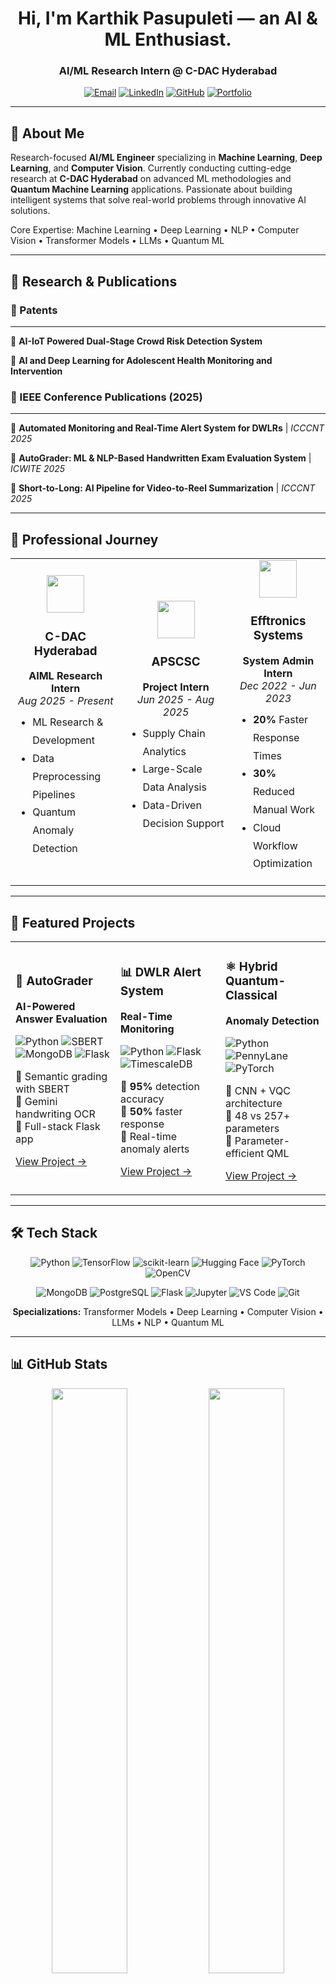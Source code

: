 <div align="center">

# Hi, I'm Karthik Pasupuleti — an AI & ML Enthusiast.


### AI/ML Research Intern @ C-DAC Hyderabad

[![Email](https://img.shields.io/badge/Email-karthikpasupuletip%40gmail.com-D14836?style=for-the-badge&logo=gmail&logoColor=white)](mailto:karthikpasupuletip@gmail.com)
[![LinkedIn](https://img.shields.io/badge/LinkedIn-Connect-0077B5?style=for-the-badge&logo=linkedin&logoColor=white)](https://linkedin.com/in/karthik-pasupuleti-426238324)
[![GitHub](https://img.shields.io/badge/GitHub-Follow-181717?style=for-the-badge&logo=github&logoColor=white)](https://github.com/Karthikpasupuleti11)
[![Portfolio](https://img.shields.io/badge/Portfolio-Visit-FF6B6B?style=for-the-badge&logo=google-chrome&logoColor=white)](https://portfoliokarthik11.netlify.app)

</div>

---

## 🚀 About Me

Research-focused **AI/ML Engineer** specializing in **Machine Learning**, **Deep Learning**, and **Computer Vision**. Currently conducting cutting-edge research at **C-DAC Hyderabad** on advanced ML methodologies and **Quantum Machine Learning** applications. Passionate about building intelligent systems that solve real-world problems through innovative AI solutions.

Core Expertise: Machine Learning • Deep Learning • NLP • Computer Vision • Transformer Models • LLMs • Quantum ML

---

## 🔬 Research & Publications



### 📜 Patents

---

🔹 **AI-IoT Powered Dual-Stage Crowd Risk Detection System**

🔹 **AI and Deep Learning for Adolescent Health Monitoring and Intervention**



### 📄 IEEE Conference Publications (2025)

---

🔹 **Automated Monitoring and Real-Time Alert System for DWLRs** | *ICCCNT 2025*

🔹 **AutoGrader: ML & NLP-Based Handwritten Exam Evaluation System** | *ICWITE 2025*

🔹 **Short-to-Long: AI Pipeline for Video-to-Reel Summarization** | *ICCCNT 2025*

---

## 💼 Professional Journey

<table>
<tr>
<td width="35%">
<div align="center">
<img src="https://img.icons8.com/color/96/artificial-intelligence.png" width="60"/>
<h3>C-DAC Hyderabad</h3>
<b>AIML Research Intern</b><br/>
<i>Aug 2025 - Present</i>
</div>
<ul style="text-align: left; margin-top: 10px; line-height: 1.8;">
<li> ML Research & Development</li>
<li> Data Preprocessing Pipelines</li>
<li> Quantum Anomaly Detection</li>
</ul>
</td>

<td width="35%">
<div align="center">
<img src="https://img.icons8.com/color/96/database.png" width="60"/>
<h3>APSCSC</h3>
<b>Project Intern</b><br/>
<i>Jun 2025 - Aug 2025</i>
</div>
<ul style="text-align: left; margin-top: 10px; line-height: 1.8;">
<li> Supply Chain Analytics</li>
<li> Large-Scale Data Analysis</li>
<li> Data-Driven Decision Support</li>
</ul>
</td>

<td width="35%">
<div align="center">
<img src="https://img.icons8.com/color/96/computer.png" width="60"/>
<h3>Efftronics Systems</h3>
<b>System Admin Intern</b><br/>
<i>Dec 2022 - Jun 2023</i>
</div>
<ul style="text-align: left; margin-top: 10px; line-height: 1.8;">
<li> <b>20%</b> Faster Response Times</li>
<li> <b>30%</b> Reduced Manual Work</li>
<li> Cloud Workflow Optimization</li>
</ul>
</td>
</tr>
</table>

---

## 🎯 Featured Projects

<div align="center">

<table>
<tr>
<td width="33%">

### 🤖 AutoGrader
**AI-Powered Answer Evaluation**

![Python](https://img.shields.io/badge/Python-3776AB?style=flat-square&logo=python&logoColor=white)
![SBERT](https://img.shields.io/badge/SBERT-FF6B6B?style=flat-square)
![MongoDB](https://img.shields.io/badge/MongoDB-47A248?style=flat-square&logo=mongodb&logoColor=white)
![Flask](https://img.shields.io/badge/Flask-000000?style=flat-square&logo=flask&logoColor=white)

🔹 Semantic grading with SBERT  
🔹 Gemini handwriting OCR  
🔹 Full-stack Flask app

[View Project →](https://github.com/Karthikpasupuleti11/AI-Powered_Subjective_Answer_Evaluation_System.git)

</td>
<td width="33%">

### 📊 DWLR Alert System
**Real-Time Monitoring**

![Python](https://img.shields.io/badge/Python-3776AB?style=flat-square&logo=python&logoColor=white)
![Flask](https://img.shields.io/badge/Flask-000000?style=flat-square&logo=flask&logoColor=white)
![TimescaleDB](https://img.shields.io/badge/TimescaleDB-FDB515?style=flat-square)

🔹 **95%** detection accuracy  
🔹 **50%** faster response  
🔹 Real-time anomaly alerts

[View Project →](https://github.com/Karthikpasupuleti11/Automated-Data-Monitoring-and-Alert-System-for-DWLRs.git)

</td>
<td width="33%">

### ⚛️ Hybrid Quantum-Classical
**Anomaly Detection**

![Python](https://img.shields.io/badge/Python-3776AB?style=flat-square&logo=python&logoColor=white)
![PennyLane](https://img.shields.io/badge/PennyLane-00C7B7?style=flat-square)
![PyTorch](https://img.shields.io/badge/PyTorch-EE4C2C?style=flat-square&logo=pytorch&logoColor=white)

🔹 CNN + VQC architecture  
🔹 48 vs 257+ parameters  
🔹 Parameter-efficient QML

[View Project →](https://github.com/Karthikpasupuleti11/Hybrid_Quantum.git)

</td>
</tr>
</table>

</div>

---

## 🛠️ Tech Stack

<div align="center">

![Python](https://img.shields.io/badge/Python-3776AB?style=for-the-badge&logo=python&logoColor=white)
![TensorFlow](https://img.shields.io/badge/TensorFlow-FF6F00?style=for-the-badge&logo=tensorflow&logoColor=white)
![scikit-learn](https://img.shields.io/badge/scikit--learn-F7931E?style=for-the-badge&logo=scikit-learn&logoColor=white)
![Hugging Face](https://img.shields.io/badge/🤗_Hugging_Face-FFD21E?style=for-the-badge)
![PyTorch](https://img.shields.io/badge/PyTorch-EE4C2C?style=for-the-badge&logo=pytorch&logoColor=white)
![OpenCV](https://img.shields.io/badge/OpenCV-5C3EE8?style=for-the-badge&logo=opencv&logoColor=white)

![MongoDB](https://img.shields.io/badge/MongoDB-47A248?style=for-the-badge&logo=mongodb&logoColor=white)
![PostgreSQL](https://img.shields.io/badge/PostgreSQL-316192?style=for-the-badge&logo=postgresql&logoColor=white)
![Flask](https://img.shields.io/badge/Flask-000000?style=for-the-badge&logo=flask&logoColor=white)
![Jupyter](https://img.shields.io/badge/Jupyter-F37626?style=for-the-badge&logo=jupyter&logoColor=white)
![VS Code](https://img.shields.io/badge/VS_Code-007ACC?style=for-the-badge&logo=visual-studio-code&logoColor=white)
![Git](https://img.shields.io/badge/Git-F05032?style=for-the-badge&logo=git&logoColor=white)

**Specializations:** Transformer Models • Deep Learning • Computer Vision • LLMs • NLP • Quantum ML

</div>

---

## 📊 GitHub Stats

<div align="center">

<img src="https://github-readme-stats.vercel.app/api?username=Karthikpasupuleti11&show_icons=true&theme=tokyonight&hide_border=true&bg_color=1a1b27&title_color=70a5fd&icon_color=bf91f3&text_color=38bdae" width="49%" />
<img src="https://github-readme-streak-stats.herokuapp.com/?user=Karthikpasupuleti11&theme=tokyonight&hide_border=true&background=1a1b27&ring=70a5fd&fire=bf91f3&currStreakLabel=38bdae" width="49%" />

<img src="https://github-readme-stats.vercel.app/api/top-langs/?username=Karthikpasupuleti11&layout=compact&theme=tokyonight&hide_border=true&bg_color=1a1b27&title_color=70a5fd&text_color=38bdae" width="49%" />
<img src="https://github-readme-activity-graph.vercel.app/graph?username=Karthikpasupuleti11&theme=tokyo-night&hide_border=true&bg_color=1a1b27" width="49%" />

</div>

---

## 🏆 Achievements & Recognition

---

🔹**4x National Hackathon Winner** - 24-Hour Competitions  

🔹**Google Developer Group Vijayawada** - Active Member & Contributor  

🔹**Stanford, Harvard, Google, Databricks** - AI/ML Certifications

---

## 📬 Let's Collaborate

<div align="center">

### Open to Research Collaborations • AI/ML Projects • Technical Discussions

[![Email](https://img.shields.io/badge/📧_Email_Me-karthikpasupuletip@gmail.com-D14836?style=for-the-badge)](mailto:karthikpasupuletip@gmail.com)
[![LinkedIn](https://img.shields.io/badge/💼_Connect_on_LinkedIn-0077B5?style=for-the-badge)](https://linkedin.com/in/karthik-pasupuleti-426238324)
[![Portfolio](https://img.shields.io/badge/🌐_Visit_Portfolio-FF6B6B?style=for-the-badge)](https://portfoliokarthik11.netlify.app)

![Profile Views](https://komarev.com/ghpvc/?username=Karthikpasupuleti11&color=blueviolet&style=for-the-badge&label=PROFILE+VIEWS)

</div>

---

<div align="center">

### ⚡ "Turning Data into Intelligence, One Model at a Time" ⚡

</div>
